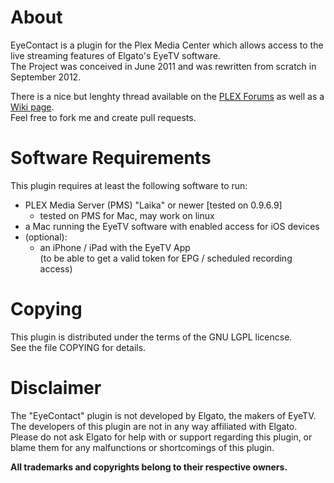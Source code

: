 About
=====
EyeContact is a plugin for the Plex Media Center which allows access to the live streaming features of Elgato's EyeTV software.   
The Project was conceived in June 2011 and was rewritten from scratch in September 2012.   

There is a nice but lenghty thread available on the [PLEX Forums](http://forums.plexapp.com/index.php/topic/27784-eyetv-live-streaming/) as well as a [Wiki page](http://wiki.plexapp.com/index.php/EyeContact).   
Feel free to fork me and create pull requests.

Software Requirements
======================
This plugin requires at least the following software to run:

* PLEX Media Server (PMS) "Laika" or newer [tested on 0.9.6.9]
	* tested on PMS for Mac, may work on linux
* a Mac running the EyeTV software with enabled access for iOS devices
* (optional):
	* an iPhone / iPad with the EyeTV App   
	  (to be able to get a valid token for EPG / scheduled recording access)

Copying
=======
This plugin is distributed under the terms of the GNU LGPL licencse.   
See the file COPYING for details.   

Disclaimer
==========
The "EyeContact" plugin is not developed by Elgato, the makers of EyeTV.   
The developers of this plugin are not in any way affiliated with Elgato.   
Please do not ask Elgato for help with or support regarding this plugin, or blame them for any malfunctions or shortcomings of this plugin.   
   
**All trademarks and copyrights belong to their respective owners.**
